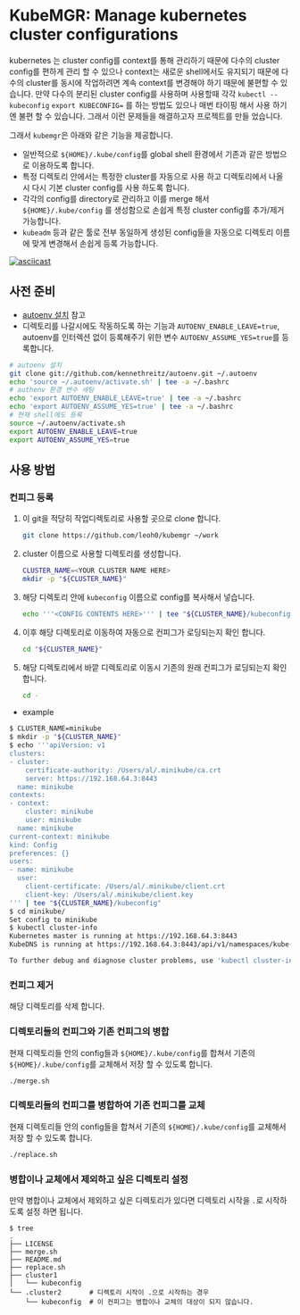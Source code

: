 # KubeMGR: Manage kubernetes cluster configurations

kubernetes 는 cluster config를 context를 통해 관리하기 때문에 다수의 cluster config를 편하게 관리 할 수 있으나 context는 새로운 shell에서도 유지되기 때문에 다수의 cluster를 동시에 작업하려면 계속 context를 변경해야 하기 때문에 불편할 수 있습니다. 만약 다수의 분리된 cluster config를 사용하며 사용할때 각각 `kubectl --kubeconfig` `export KUBECONFIG=` 를 하는 방법도 있으나 매번 타이핑 해서 사용 하기엔 불편 할 수 있습니다. 그래서 이런 문제들을 해결하고자 프로젝트를 만들 었습니다.

그래서 `kubemgr`은 아래와 같은 기능을 제공합니다.

* 일반적으로 `${HOME}/.kube/config`를 global shell 환경에서 기존과 같은 방법으로 이용하도록 합니다.
* 특정 디렉토리 안에서는 특정한 cluster를 자동으로 사용 하고 디렉토리에서 나올 시 다시 기본 cluster config를 사용 하도록 합니다.
* 각각의 config를 directory로 관리하고 이를 merge 해서 `${HOME}/.kube/config` 를 생성함으로 손쉽게 특정 cluster config를 추가/제거 가능합니다.
* `kubeadm` 등과 같은 툴로 전부 동일하게 생성된 config들을 자동으로 디렉토리 이름에 맞게 변경해서 손쉽게 등록 가능합니다.

[![asciicast](https://asciinema.org/a/220863.svg)](https://asciinema.org/a/220863)

## 사전 준비

* [autoenv 설치](https://github.com/kennethreitz/autoenv) 참고
* 디렉토리를 나갈시에도 작동하도록 하는 기능과 `AUTOENV_ENABLE_LEAVE=true`, autoenv를 인터렉션 없이 등록해주기 위한 변수 `AUTOENV_ASSUME_YES=true`를 등록합니다.

```bash
# autoenv 설치
git clone git://github.com/kennethreitz/autoenv.git ~/.autoenv
echo 'source ~/.autoenv/activate.sh' | tee -a ~/.bashrc
# authenv 환경 변수 세팅
echo 'export AUTOENV_ENABLE_LEAVE=true' | tee -a ~/.bashrc
echo 'export AUTOENV_ASSUME_YES=true' | tee -a ~/.bashrc
# 현재 shell에도 등록
source ~/.autoenv/activate.sh
export AUTOENV_ENABLE_LEAVE=true
export AUTOENV_ASSUME_YES=true
```

## 사용 방법

### 컨피그 등록

1. 이 git을 적당히 작업디렉토리로 사용할 곳으로 clone 합니다.

    ```bash
    git clone https://github.com/leoh0/kubemgr ~/work
    ```

1. cluster 이름으로 사용할 디렉토리를 생성합니다.

    ```bash
    CLUSTER_NAME=<YOUR CLUSTER NAME HERE>
    mkdir -p "${CLUSTER_NAME}"
    ```

1. 해당 디렉토리 안에 `kubeconfig` 이름으로 config를 복사해서 넣습니다.

    ```bash
    echo '''<CONFIG CONTENTS HERE>''' | tee "${CLUSTER_NAME}/kubeconfig"
    ```

1. 이후 해당 디렉토리로 이동하여 자동으로 컨피그가 로딩되는지 확인 합니다.

    ```bash
    cd "${CLUSTER_NAME}"
    ```

1. 해당 디렉토리에서 바깥 디렉토리로 이동시 기존의 원래 컨피그가 로딩되는지 확인 합니다.

    ```bash
    cd -
    ```

* example

```bash
$ CLUSTER_NAME=minikube
$ mkdir -p "${CLUSTER_NAME}"
$ echo '''apiVersion: v1
clusters:
- cluster:
    certificate-authority: /Users/al/.minikube/ca.crt
    server: https://192.168.64.3:8443
  name: minikube
contexts:
- context:
    cluster: minikube
    user: minikube
  name: minikube
current-context: minikube
kind: Config
preferences: {}
users:
- name: minikube
  user:
    client-certificate: /Users/al/.minikube/client.crt
    client-key: /Users/al/.minikube/client.key
''' | tee "${CLUSTER_NAME}/kubeconfig"
$ cd minikube/
Set config to minikube
$ kubectl cluster-info
Kubernetes master is running at https://192.168.64.3:8443
KubeDNS is running at https://192.168.64.3:8443/api/v1/namespaces/kube-system/services/kube-dns:dns/proxy

To further debug and diagnose cluster problems, use 'kubectl cluster-info dump'.
```

### 컨피그 제거

해당 디렉토리를 삭제 합니다.

### 디렉토리들의 컨피그와 기존 컨피그의 병합

현재 디렉토리들 안의 config들과 `${HOME}/.kube/config`를 합쳐서 기존의 `${HOME}/.kube/config`를 교체해서 저장 할 수 있도록 합니다.

```bash
./merge.sh
```

### 디렉토리들의 컨피그를 병합하여 기존 컨피그를 교체

현재 디렉토리들 안의 config들을 합쳐서 기존의 `${HOME}/.kube/config`를 교체해서 저장 할 수 있도록 합니다.

```bash
./replace.sh
```

### 병합이나 교체에서 제외하고 싶은 디렉토리 설정

만약 병합이나 교체에서 제외하고 싶은 디렉토리가 있다면 디렉토리 시작을 `.`로 시작하도록 설정 하면 됩니다.

```
$ tree
.
├── LICENSE
├── merge.sh
├── README.md
├── replace.sh
├── cluster1
│   └── kubeconfig
└── .cluster2       # 디렉토리 시작이 .으로 시작하는 경우
    └── kubeconfig  # 이 컨피그는 병합이나 교체의 대상이 되지 않습니다.
```